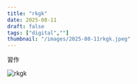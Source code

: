 ```yaml
---
title: "rkgk"
date: 2025-08-11
draft: false
tags: ["digital",""]
thumbnail: "/images/2025-08-11rkgk.jpeg"
---
```


習作

![rkgk](/images/2025-08-11rkgk.jpeg)